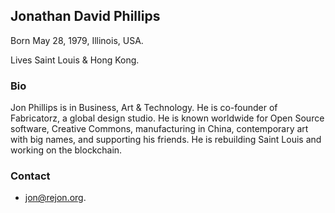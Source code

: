 ## Jonathan David Phillips
Born May 28, 1979, Illinois, USA.

Lives Saint Louis & Hong Kong.

### Bio

Jon Phillips is in Business, Art & Technology. He is co-founder of Fabricatorz, a global design studio. He is known worldwide for Open Source software, Creative Commons, manufacturing in China, contemporary art with big names, and supporting his friends. He is rebuilding Saint Louis and working on the blockchain.

### Contact

- [jon@rejon.org](mailto:jon@rejon.org).
